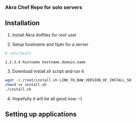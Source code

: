 ### Akra Chef Repo for solo servers


## Installation

1. Install Akra dotfiles for root user

2. Setup hostname and fqdn for a server

```bash
# /etc/hosts

1.2.3.4 hostname hostname.domain.name
```

3. Download install.sh script and run it

```bash
wget -O /root/install.sh LINK_TO_RAW_VERSION_OF_INSTALL_SH
chmod +x install.sh
./install.sh
```
4. Hopefully it will be all good now :-)

## Setting up applications